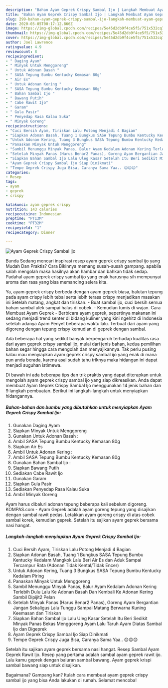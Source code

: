 ```yaml
---
description: "Bahan Ayam Geprek Crispy Sambal Ijo | Langkah Membuat Ayam Geprek Crispy Sambal Ijo Yang Menggugah Selera"
title: "Bahan Ayam Geprek Crispy Sambal Ijo | Langkah Membuat Ayam Geprek Crispy Sambal Ijo Yang Menggugah Selera"
slug: 299-bahan-ayam-geprek-crispy-sambal-ijo-langkah-membuat-ayam-geprek-crispy-sambal-ijo-yang-menggugah-selera
date: 2020-05-05T00:17:12.866Z
image: https://img-global.cpcdn.com/recipes/5e45d2db9f4ce5f5/751x532cq70/ayam-geprek-crispy-sambal-ijo-foto-resep-utama.jpg
thumbnail: https://img-global.cpcdn.com/recipes/5e45d2db9f4ce5f5/751x532cq70/ayam-geprek-crispy-sambal-ijo-foto-resep-utama.jpg
cover: https://img-global.cpcdn.com/recipes/5e45d2db9f4ce5f5/751x532cq70/ayam-geprek-crispy-sambal-ijo-foto-resep-utama.jpg
author: Joel Lawrence
ratingvalue: 4.9
reviewcount: 8
recipeingredient:
- " Daging Ayam"
- " Minyak Untuk Menggoreng"
- " Untuk Adonan Basah "
- " SASA Tepung Bumbu Kentucky Kemasan 80g"
- " Air Es"
- " Untuk Adonan Kering "
- " SASA Tepung Bumbu Kentucky Kemasan 80g"
- " Bahan Sambal Ijo "
- " Bawang Putih"
- " Cabe Rawit Ijo"
- " Garam"
- " Gula Pasir"
- " Penyedap Rasa Kalau Suka"
- " Minyak Goreng"
recipeinstructions:
- "Cuci Bersih Ayam, Tiriskan Lalu Potong Menjadi 4 Bagian"
- "Siapkan Adonan Basah, Tuang 1 Bungkus SASA Tepung Bumbu Kentucky Kedalam Mangkok Lalu Beri Air Es dan Aduk Sampai Tercampur Rata (Adonan Tidak Kental/Tidak Encer)"
- "Untuk Adonan Kering, Tuang 3 Bungkus SASA Tepung Bumbu Kentucky Kedalam Piring"
- "Panaskan Minyak Untuk Menggoreng"
- "Sambil Menunggu Minyak Panas, Balur Ayam Kedalam Adonan Kering Terlebih Dulu Lalu Ke Adonan Basah Dan Kembali Ke Adonan Kering Sambil Dipijit2 Pelan"
- "Setelah Minyak Panas (Harus Benar2 Panas), Goreng Ayam Bergantian Jangan Sekaligus Lalu Tunggu Sampai Matang Berwarna Kuning Keemasan dan Tiriskan"
- "Siapkan Bahan Sambal Ijo Lalu Uleg Kasar Setelah Itu Beri Sedikit Minyak Panas Bekas Menggoreng Ayam Lalu Taruh Ayam Diatas Sambal Ijo dan Digeprek"
- "Ayam Geprek Crispy Sambal Ijo Siap Dinikmati"
- "Tempe Geprek Crispy Juga Bisa, Caranya Sama Yaa.. 😊😊😊"
categories:
- Resep
tags:
- ayam
- geprek
- crispy

katakunci: ayam geprek crispy 
nutrition: 143 calories
recipecuisine: Indonesian
preptime: "PT13M"
cooktime: "PT32M"
recipeyield: "1"
recipecategory: Dinner

---
```



![Ayam Geprek Crispy Sambal Ijo](https://img-global.cpcdn.com/recipes/5e45d2db9f4ce5f5/751x532cq70/ayam-geprek-crispy-sambal-ijo-foto-resep-utama.jpg)

Bunda Sedang mencari inspirasi resep ayam geprek crispy sambal ijo yang Mudah Dan Praktis? Cara Bikinnya memang susah-susah gampang. apabila salah mengolah maka hasilnya akan hambar dan bahkan tidak sedap. Padahal ayam geprek crispy sambal ijo yang enak harusnya sih mempunyai aroma dan rasa yang bisa memancing selera kita.

Ya, ayam geprek crispy berbeda dengan ayam geprek biasa, balutan tepung pada ayam crispy lebih tebal serta lebih terasa crispy menjadikan masakan ini Setelah matang, angkat dan tiriskan. - Buat sambal ijo, cuci bersih semua bahan sambal ulek sampai halus di cobek. - Kemudian tumis di wajan. Cara Membuat Ayam Geprek - Berbicara ayam geprek, sepertinya makanan ini sedang menjadi trend senter di bidang kuliner yang kini ngehitz di Indonesia setelah adanya Ayam Penyet beberapa waktu lalu. Terbuat dari ayam yang digoreng dengan tepung crispy kemudian di geprek dengan sambal.

Ada beberapa hal yang sedikit banyak berpengaruh terhadap kualitas rasa dari ayam geprek crispy sambal ijo, mulai dari jenis bahan, kedua pemilihan bahan segar hingga cara mengolah dan menyajikannya. Tak perlu pusing kalau mau menyiapkan ayam geprek crispy sambal ijo yang enak di mana pun anda berada, karena asal sudah tahu triknya maka hidangan ini dapat menjadi suguhan istimewa.


Di bawah ini ada beberapa tips dan trik praktis yang dapat diterapkan untuk mengolah ayam geprek crispy sambal ijo yang siap dikreasikan. Anda dapat membuat Ayam Geprek Crispy Sambal Ijo menggunakan 14 jenis bahan dan 9 langkah pembuatan. Berikut ini langkah-langkah untuk menyiapkan hidangannya.

<!--inarticleads1-->

##### Bahan-bahan dan bumbu yang dibutuhkan untuk menyiapkan Ayam Geprek Crispy Sambal Ijo:

1. Gunakan  Daging Ayam
1. Siapkan  Minyak Untuk Menggoreng
1. Gunakan  Untuk Adonan Basah :
1. Ambil  SASA Tepung Bumbu Kentucky Kemasan 80g
1. Siapkan  Air Es
1. Ambil  Untuk Adonan Kering :
1. Ambil  SASA Tepung Bumbu Kentucky Kemasan 80g
1. Gunakan  Bahan Sambal Ijo :
1. Siapkan  Bawang Putih
1. Sediakan  Cabe Rawit Ijo
1. Gunakan  Garam
1. Siapkan  Gula Pasir
1. Sediakan  Penyedap Rasa Kalau Suka
1. Ambil  Minyak Goreng


Ayam harus dibaluri adonan tepung beberapa kali sebelum digoreng. KOMPAS.com - Ayam Geprek adalah ayam goreng tepung yang disajikan dengan sambal rawit pedas. Letakkan ayam goreng crispy di atas cobek sambal korek, kemudian geprek. Setelah itu sajikan ayam geprek bersama nasi hangat. 

<!--inarticleads2-->

##### Langkah-langkah menyiapkan Ayam Geprek Crispy Sambal Ijo:

1. Cuci Bersih Ayam, Tiriskan Lalu Potong Menjadi 4 Bagian
1. Siapkan Adonan Basah, Tuang 1 Bungkus SASA Tepung Bumbu Kentucky Kedalam Mangkok Lalu Beri Air Es dan Aduk Sampai Tercampur Rata (Adonan Tidak Kental/Tidak Encer)
1. Untuk Adonan Kering, Tuang 3 Bungkus SASA Tepung Bumbu Kentucky Kedalam Piring
1. Panaskan Minyak Untuk Menggoreng
1. Sambil Menunggu Minyak Panas, Balur Ayam Kedalam Adonan Kering Terlebih Dulu Lalu Ke Adonan Basah Dan Kembali Ke Adonan Kering Sambil Dipijit2 Pelan
1. Setelah Minyak Panas (Harus Benar2 Panas), Goreng Ayam Bergantian Jangan Sekaligus Lalu Tunggu Sampai Matang Berwarna Kuning Keemasan dan Tiriskan
1. Siapkan Bahan Sambal Ijo Lalu Uleg Kasar Setelah Itu Beri Sedikit Minyak Panas Bekas Menggoreng Ayam Lalu Taruh Ayam Diatas Sambal Ijo dan Digeprek
1. Ayam Geprek Crispy Sambal Ijo Siap Dinikmati
1. Tempe Geprek Crispy Juga Bisa, Caranya Sama Yaa.. 😊😊😊


Setelah itu sajikan ayam geprek bersama nasi hangat. Resep Sambal Ayam Geprek Rawit Ijo. Resep yang pertama adalah sambal ayam geprek rawit ijo. Lalu kamu geprek dengan baluran sambal bawang. Ayam geprek krispi sambal bawang siap untuk disajikan. 

Bagaimana? Gampang kan? Itulah cara membuat ayam geprek crispy sambal ijo yang bisa Anda lakukan di rumah. Selamat mencoba!
